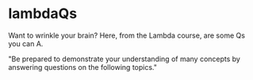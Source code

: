# lambdaQs
Want to wrinkle your brain? Here, from the Lambda course, are some Qs you can A. 

"Be prepared to demonstrate your understanding of many concepts by answering questions on the following topics."
